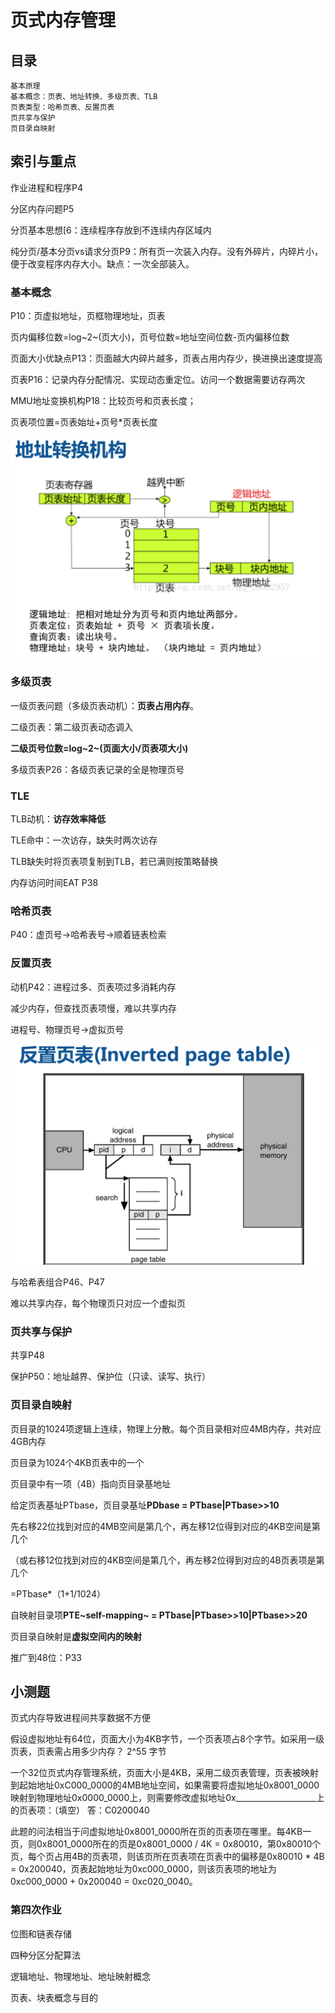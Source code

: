 # 页式内存管理



## 目录

```
基本原理
基本概念：页表、地址转换、多级页表、TLB
页表类型：哈希页表、反置页表
页共享与保护
页目录自映射
```



## 索引与重点

作业进程和程序P4

分区内存问题P5

分页基本思想[6：连续程序存放到不连续内存区域内

纯分页/基本分页vs请求分页P9：所有页一次装入内存。没有外碎片，内碎片小，便于改变程序内存大小。缺点：一次全部装入。

### 基本概念

P10：页虚拟地址，页框物理地址，页表

页内偏移位数=log~2~(页大小)，页号位数=地址空间位数-页内偏移位数

页面大小优缺点P13：页面越大内碎片越多，页表占用内存少，换进换出速度提高

页表P16：记录内存分配情况、实现动态重定位。访问一个数据需要访存两次

MMU地址变换机构P18：比较页号和页表长度；

页表项位置=页表始址+页号*页表长度

<img src="5页式内存管理.assets/image-20200529144057434.png" alt="image-20200529144057434" style="zoom:50%;" />

### 多级页表

一级页表问题（多级页表动机）：**页表占用内存**。

二级页表：第二级页表动态调入

**二级页号位数=log~2~(页面大小/页表项大小)**

多级页表P26：各级页表记录的全是物理页号

### TLE

TLB动机：**访存效率降低**

TLE命中：一次访存，缺失时两次访存

TLB缺失时将页表项复制到TLB，若已满则按策略替换

内存访问时间EAT P38

### 哈希页表

P40：虚页号->哈希表号->顺着链表检索

### 反置页表

动机P42：进程过多、页表项过多消耗内存

减少内存，但查找页表项慢，难以共享内存

进程号、物理页号->虚拟页号

<img src="5页式内存管理.assets/image-20200529174219906.png" alt="image-20200529174219906" style="zoom:50%;" />

与哈希表组合P46、P47

难以共享内存，每个物理页只对应一个虚拟页

### 页共享与保护

共享P48

保护P50：地址越界、保护位（只读、读写、执行）

### 页目录自映射

页目录的1024项逻辑上连续，物理上分散。每个页目录相对应4MB内存，共对应4GB内存

页目录为1024个4KB页表中的一个

页目录中有一项（4B）指向页目录基地址

给定页表基址PTbase，页目录基址**PDbase = PTbase|PTbase>>10**

先右移22位找到对应的4MB空间是第几个，再左移12位得到对应的4KB空间是第几个

（或右移12位找到对应的4KB空间是第几个，再左移2位得到对应的4B页表项是第几个

=PTbase*（1+1/1024）

自映射目录项**PTE~self-mapping~ = PTbase|PTbase>>10|PTbase>>20**

页目录自映射是**虚拟空间内的映射**

推广到48位：P33

## 小测题

页式内存导致进程间共享数据不方便

假设虚拟地址有64位，页面大小为4KB字节，一个页表项占8个字节。如采用一级页表，页表需占用多少内存？ 2^55 字节

一个32位页式内存管理系统，页面大小是4KB，采用二级页表管理，页表被映射到起始地址0xC000_0000的4MB地址空间，如果需要将虚拟地址0x8001_0000映射到物理地址0x0000_0000上，则需要修改虚拟地址0x____________________上的页表项：（填空）
答：C0200040

此题的问法相当于问虚拟地址0x8001_0000所在页的页表项在哪里。每4KB一页，则0x8001_0000所在的页是0x8001_0000 / 4K = 0x80010，第0x80010个页，每个页占用4B的页表项，则该页所在页表项在页表中的偏移是0x80010 * 4B = 0x200040，页表起始地址为0xc000_0000，则该页表项的地址为 0xc000_0000 + 0x200040 = 0xc020_0040。

### 第四次作业

位图和链表存储

四种分区分配算法

逻辑地址、物理地址、地址映射概念

页表、块表概念与目的